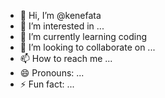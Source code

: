 - 👋 Hi, I’m @kenefata
- 👀 I’m interested in ...
- 🌱 I’m currently learning coding
- 💞️ I’m looking to collaborate on ...
- 📫 How to reach me ...
- 😄 Pronouns: ...
- ⚡ Fun fact: ...

<!---
kenefata/kenefata is a ✨ special ✨ repository because its `README.md` (this file) appears on your GitHub profile.
You can click the Preview link to take a look at your changes.
--->
